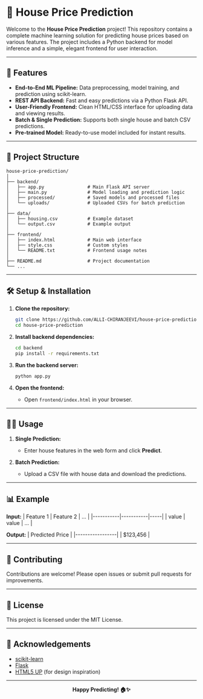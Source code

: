 # 🏡 House Price Prediction

Welcome to the **House Price Prediction** project! This repository contains a complete machine learning solution for predicting house prices based on various features. The project includes a Python backend for model inference and a simple, elegant frontend for user interaction.

---

## 🚀 Features

- **End-to-End ML Pipeline:** Data preprocessing, model training, and prediction using scikit-learn.
- **REST API Backend:** Fast and easy predictions via a Python Flask API.
- **User-Friendly Frontend:** Clean HTML/CSS interface for uploading data and viewing results.
- **Batch & Single Prediction:** Supports both single house and batch CSV predictions.
- **Pre-trained Model:** Ready-to-use model included for instant results.

---

## 📁 Project Structure

```
house-price-prediction/
│
├── backend/
│   ├── app.py                # Main Flask API server
│   ├── main.py               # Model loading and prediction logic
│   ├── processed/            # Saved models and processed files
│   └── uploads/              # Uploaded CSVs for batch prediction
│
├── data/
│   ├── housing.csv           # Example dataset
│   └── output.csv            # Example output
│
├── frontend/
│   ├── index.html            # Main web interface
│   ├── style.css             # Custom styles
│   └── README.txt            # Frontend usage notes
│
├── README.md                 # Project documentation
└── ...
```

---

## 🛠️ Setup & Installation

1. **Clone the repository:**
	```sh
	git clone https://github.com/ALLI-CHIRANJEEVI/house-price-prediction.git
	cd house-price-prediction
	```

2. **Install backend dependencies:**
	```sh
	cd backend
	pip install -r requirements.txt
	```

3. **Run the backend server:**
	```sh
	python app.py
	```

4. **Open the frontend:**
	- Open `frontend/index.html` in your browser.

---

## 🧑‍💻 Usage

1. **Single Prediction:**
	- Enter house features in the web form and click **Predict**.

2. **Batch Prediction:**
	- Upload a CSV file with house data and download the predictions.

---

## 📊 Example

**Input:**
| Feature 1 | Feature 2 | ... |
|-----------|-----------|-----|
| value     | value     | ... |

**Output:**
| Predicted Price |
|-----------------|
| $123,456        |

---

## 🤝 Contributing

Contributions are welcome! Please open issues or submit pull requests for improvements.

---

## 📄 License

This project is licensed under the MIT License.

---

## 🙏 Acknowledgements

- [scikit-learn](https://scikit-learn.org/)
- [Flask](https://flask.palletsprojects.com/)
- [HTML5 UP](https://html5up.net/) (for design inspiration)

---

<p align="center">
  <b>Happy Predicting! 🏠✨</b>
</p>
